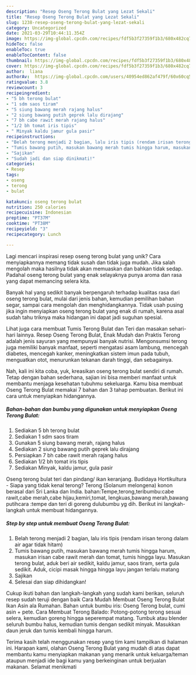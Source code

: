 ```yaml
---
description: "Resep Oseng Terong Bulat yang Lezat Sekali"
title: "Resep Oseng Terong Bulat yang Lezat Sekali"
slug: 1238-resep-oseng-terong-bulat-yang-lezat-sekali
category: Uncategorized
date: 2021-03-29T10:44:11.354Z
image: https://img-global.cpcdn.com/recipes/fdf5b3f27359f1b3/680x482cq70/oseng-terong-bulat-foto-resep-utama.jpg
hideToc: false
enableToc: true
enableTocContent: false
thumbnail: https://img-global.cpcdn.com/recipes/fdf5b3f27359f1b3/680x482cq70/oseng-terong-bulat-foto-resep-utama.jpg
cover: https://img-global.cpcdn.com/recipes/fdf5b3f27359f1b3/680x482cq70/oseng-terong-bulat-foto-resep-utama.jpg
author:  liana
authorAv:  https://img-global.cpcdn.com/users/40954ed862af479f/60x60cq50/avatar.jpg
ratingvalue: 3.8
reviewcount: 3
recipeingredient:
- "5 bh terong bulat"
- "1 sdm saos tiram"
- "5 siung bawang merah rajang halus"
- "2 siung bawang putih geprek lalu dirajang"
- "7 bh cabe rawit merah rajang halus"
- "1/2 bh tomat iris tipis"
- " Minyak kaldu jamur gula pasir"
recipeinstructions:
- "Belah terong menjadi 2 bagian, lalu iris tipis (rendam irisan terong dalam air agar tidak hitam)"
- "Tumis bawang putih, masukan bawang merah tumis hingga harum, masukan irisan cabe rawit merah dan tomat, tumis hingga layu. Masukan terong bulat, aduk beri air sedikit, kaldu jamur, saos tiram, serta gula sedikit. Aduk, cicipi masak hingga hingga layu jangan terlalu matang"
- "Sajikan"
- "Sudah jadi dan siap dinikmati!"
categories:
- Resep
tags:
- oseng
- terong
- bulat

katakunci: oseng terong bulat 
nutrition: 250 calories
recipecuisine: Indonesian
preptime: "PT37M"
cooktime: "PT38M"
recipeyield: "3"
recipecategory: Lunch

---
```



Lagi mencari inspirasi resep oseng terong bulat yang unik? Cara menyiapkannya memang tidak susah dan tidak juga mudah. Jika salah mengolah maka hasilnya tidak akan memuaskan dan bahkan tidak sedap. Padahal oseng terong bulat yang enak selayaknya punya aroma dan rasa yang dapat memancing selera kita.


Banyak hal yang sedikit banyak berpengaruh terhadap kualitas rasa dari oseng terong bulat, mulai dari jenis bahan, kemudian pemilihan bahan segar, sampai cara mengolah dan menghidangkannya. Tidak usah pusing jika ingin menyiapkan oseng terong bulat yang enak di rumah, karena asal sudah tahu triknya maka hidangan ini dapat jadi suguhan spesial.

Lihat juga cara membuat Tumis Terong Bulat dan Teri dan masakan sehari-hari lainnya. Resep Oseng Terong Bulat⁣, Enak Mudah dan Praktis Terong adalah jenis sayuran yang mempunyai banyak nutrisi. Mengonsumsi terong juga memiliki banyak manfaat, seperti mengatasi asam lambung, mencegah diabetes, mencegah kanker, meningkatkan sistem imun pada tubuh, menguatkan otot, menurunkan tekanan darah tinggi, dan sebagainya.


Nah, kali ini kita coba, yuk, kreasikan oseng terong bulat sendiri di rumah. Tetap dengan bahan sederhana, sajian ini bisa memberi manfaat untuk membantu menjaga kesehatan tubuhmu sekeluarga. Kamu bisa membuat Oseng Terong Bulat memakai 7 bahan dan 3 tahap pembuatan. Berikut ini cara untuk menyiapkan hidangannya.

<!--inarticleads1-->

##### Bahan-bahan dan bumbu yang digunakan untuk menyiapkan Oseng Terong Bulat:

1. Sediakan 5 bh terong bulat
1. Sediakan 1 sdm saos tiram
1. Gunakan 5 siung bawang merah, rajang halus
1. Sediakan 2 siung bawang putih geprek lalu dirajang
1. Persiapkan 7 bh cabe rawit merah rajang halus
1. Sediakan 1/2 bh tomat iris tipis
1. Sediakan  Minyak, kaldu jamur, gula pasir


Oseng terong bulat teri dan pindang/ ikan keranjang. Budidaya Hortikultura - Siapa yang tidak kenal terong? Terong (Solanum melongena) konon berasal dari Sri Lanka dan India. bahan:Tempe,terong,teribumbu:cabe rawit,cabe merah,cabe hijau,kemiri,tomat, lengkuas,bawang merah,bawang putihcara :tempe dan teri di goreng dulubumbu yg dih. Berikut ini langkah-langkah untuk membuat hidangannya. 

<!--inarticleads2-->

##### Step by step untuk membuat Oseng Terong Bulat:

1. Belah terong menjadi 2 bagian, lalu iris tipis (rendam irisan terong dalam air agar tidak hitam)
1. Tumis bawang putih, masukan bawang merah tumis hingga harum, masukan irisan cabe rawit merah dan tomat, tumis hingga layu. Masukan terong bulat, aduk beri air sedikit, kaldu jamur, saos tiram, serta gula sedikit. Aduk, cicipi masak hingga hingga layu jangan terlalu matang
1. Sajikan
1. Selesai dan siap dihidangkan!

Cukup ikuti bahan dan langkah-langkah yang sudah kami berikan, seluruh resep sudah teruji dengan baik Cara Mudah Membuat Oseng Terong Bulat Ikan Asin ala Rumahan. Bahan untuk bumbu iris: Oseng Terong bulat, cumi asin + pete. Cara Membuat Terong Balado: Potong-potong terong sesuai selera, kemudian goreng hingga seperempat matang. Tumbuk atau blender seluruh bumbu halus, kemudian tumis dengan sedikit minyak. Masukkan daun jeruk dan tumis kembali hingga harum. 

Terima kasih telah menggunakan resep yang tim kami tampilkan di halaman ini. Harapan kami, olahan Oseng Terong Bulat yang mudah di atas dapat membantu kamu menyiapkan makanan yang menarik untuk keluarga/teman ataupun menjadi ide bagi kamu yang berkeinginan untuk berjualan makanan. Selamat menikmati
